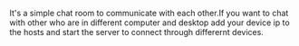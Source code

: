 It's a simple chat room to communicate with each other.If you want to chat with other who are in different computer and desktop add your device ip to the hosts and start the server to connect through differernt devices.
